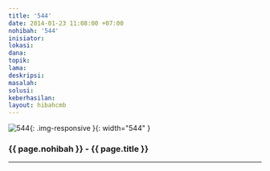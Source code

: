 ```yaml
---
title: '544'
date: 2014-01-23 11:08:00 +07:00
nohibah: '544'
inisiator: 
lokasi: 
dana: 
topik: 
lama: 
deskripsi: 
masalah: 
solusi: 
keberhasilan: 
layout: hibahcmb
---
```


![544](/static/img/hibahcmb/544.png){: .img-responsive }{: width="544" }

### {{ page.nohibah }} - {{ page.title }}

---
